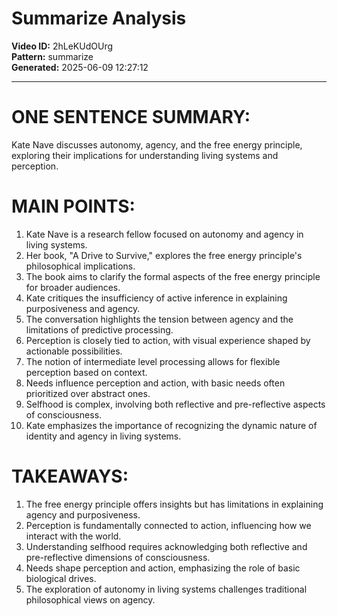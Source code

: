 # Summarize Analysis

**Video ID:** 2hLeKUdOUrg  
**Pattern:** summarize  
**Generated:** 2025-06-09 12:27:12  

---

# ONE SENTENCE SUMMARY:
Kate Nave discusses autonomy, agency, and the free energy principle, exploring their implications for understanding living systems and perception.

# MAIN POINTS:
1. Kate Nave is a research fellow focused on autonomy and agency in living systems.
2. Her book, "A Drive to Survive," explores the free energy principle's philosophical implications.
3. The book aims to clarify the formal aspects of the free energy principle for broader audiences.
4. Kate critiques the insufficiency of active inference in explaining purposiveness and agency.
5. The conversation highlights the tension between agency and the limitations of predictive processing.
6. Perception is closely tied to action, with visual experience shaped by actionable possibilities.
7. The notion of intermediate level processing allows for flexible perception based on context.
8. Needs influence perception and action, with basic needs often prioritized over abstract ones.
9. Selfhood is complex, involving both reflective and pre-reflective aspects of consciousness.
10. Kate emphasizes the importance of recognizing the dynamic nature of identity and agency in living systems.

# TAKEAWAYS:
1. The free energy principle offers insights but has limitations in explaining agency and purposiveness.
2. Perception is fundamentally connected to action, influencing how we interact with the world.
3. Understanding selfhood requires acknowledging both reflective and pre-reflective dimensions of consciousness.
4. Needs shape perception and action, emphasizing the role of basic biological drives.
5. The exploration of autonomy in living systems challenges traditional philosophical views on agency.